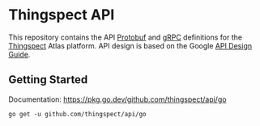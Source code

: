# Thingspect API

This repository contains the API
[Protobuf](https://developers.google.com/protocol-buffers/) and
[gRPC](https://grpc.io/) definitions for the
[Thingspect](https://www.thingspect.com/) Atlas platform. API design is based
on the Google [API Design Guide](https://cloud.google.com/apis/design).

## Getting Started

Documentation: https://pkg.go.dev/github.com/thingspect/api/go

```
go get -u github.com/thingspect/api/go
```
